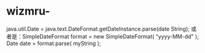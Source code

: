 # wizmru-
java.util.Date = java.text.DateFormat.getDateInstance.parse(date String); 或者是：SimpleDateFormat format = new SimpleDateFormat( "yyyy-MM-dd" ); Date date = format.parse( myString );
